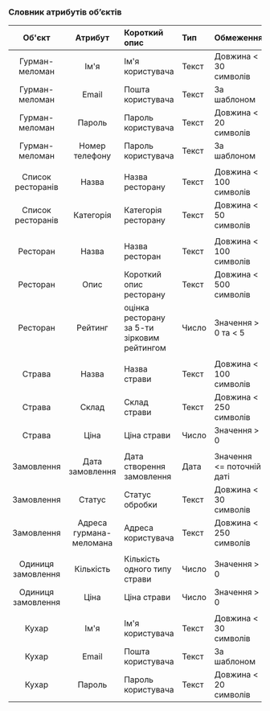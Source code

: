 ### Словник атрибутів об’єктів

|Об'єкт|Атрибут|Короткий опис|Тип|Обмеження|
|:-----:|:-----:|:-----|:-----|:-----|
|Гурман-меломан|Ім'я|Ім'я користувача|Текст|Довжина < 30 символів|
|Гурман-меломан|Email|Пошта користувача|Текст|За шаблоном|
|Гурман-меломан|Пароль|Пароль користувача|Текст|Довжина < 20 символів|
|Гурман-меломан|Номер телефону|Пароль користувача|Текст|За шаблоном|
||
|Список ресторанів|Назва|Назва ресторану|Текст|Довжина < 100 символів|
|Список ресторанів|Категорія|Категорія ресторану|Текст|Довжина < 50 символів|
||
|Ресторан|Назва|Назва ресторан|Текст|Довжина < 100 символів|
|Ресторан|Опис|Короткий опис ресторану|Текст|Довжина < 500 символів|
|Ресторан|Рейтинг|оцінка ресторану за 5-ти зірковим рейтингом|Число|Значення > 0 та < 5|
||
|Страва|Назва|Назва страви|Текст|Довжина < 100 символів|
|Страва|Склад|Склад страви|Текст|Довжина < 250 символів|
|Страва|Ціна|Ціна страви|Число|Значення > 0|
||
|Замовлення|Дата замовлення|Дата створення замовлення|Дата|Значення <= поточній даті|
|Замовлення|Статус|Статус обробки|Текст|Довжина < 30 символів|
|Замовлення|Адреса гурмана-меломана|Адреса користувача|Текст|Довжина < 250 символів|
||
|Одиниця замовлення|Кількість|Кількість одного типу страви|Число|Значення > 0|
|Одиниця замовлення|Ціна|Ціна страви|Число|Значення > 0|
||
|Кухар|Ім'я|Ім'я користувача|Текст|Довжина < 30 символів|
|Кухар|Email|Пошта користувача|Текст|За шаблоном|
|Кухар|Пароль|Пароль користувача|Текст|Довжина < 20 символів|
